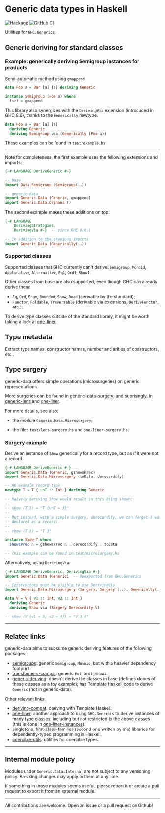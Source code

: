 # Generic data types in Haskell

[![Hackage](https://img.shields.io/hackage/v/generic-data.svg)](https://hackage.haskell.org/package/generic-data)
[![GitHub CI](https://github.com/Lysxia/generic-data/actions/workflows/haskell-ci.yml/badge.svg)](https://github.com/Lysxia/generic-data/actions)

Utilities for `GHC.Generics`.

## Generic deriving for standard classes

### Example: generically deriving Semigroup instances for products

Semi-automatic method using `gmappend`

```haskell
data Foo a = Bar [a] [a] deriving Generic

instance Semigroup (Foo a) where
  (<>) = gmappend
```

This library also synergizes with the `DerivingVia` extension
(introduced in GHC 8.6), thanks to the `Generically` newtype.

```haskell
data Foo a = Bar [a] [a]
  deriving Generic
  deriving Semigroup via (Generically (Foo a))
```

These examples can be found in `test/example.hs`.

---

Note for completeness, the first example uses the following extensions and
imports:

```haskell
{-# LANGUAGE DeriveGeneric #-}

-- base
import Data.Semigroup (Semigroup(..))

-- generic-data
import Generic.Data (Generic, gmappend)
import Generic.Data.Orphans ()
```

The second example makes these additions on top:

```haskell
{-# LANGUAGE
    DerivingStrategies,
    DerivingVia #-}  -- since GHC 8.6.1

-- In addition to the previous imports
import Generic.Data (Generically(..))
```

### Supported classes

Supported classes that GHC currently can't derive: `Semigroup`, `Monoid`,
`Applicative`, `Alternative`, `Eq1`, `Ord1`, `Show1`.

Other classes from base are also supported, even though GHC can already derive
them:

- `Eq`, `Ord`, `Enum`, `Bounded`, `Show`, `Read` (derivable by the standard);
- `Functor`, `Foldable`, `Traversable` (derivable via extensions,
  `DeriveFunctor`, etc.).

To derive type classes outside of the standard library, it might be worth
taking a look at [one-liner](https://hackage.haskell.org/package/one-liner).

## Type metadata

Extract type names, constructor names, number and arities of constructors, etc..

## Type surgery

generic-data offers simple operations (microsurgeries) on generic
representations.

More surgeries can be found in
[generic-data-surgery](https://hackage.haskell.org/package/generic-data-surgery),
and suprisingly, in
[generic-lens](https://hackage.haskell.org/package/generic-lens) and
[one-liner](https://hackage.haskell.org/package/one-liner).

For more details, see also:

- the module `Generic.Data.Microsurgery`;

- the files `test/lens-surgery.hs` and `one-liner-surgery.hs`.

### Surgery example

Derive an instance of `Show` generically for a record type,
but as if it were not a record.

```haskell
{-# LANGUAGE DeriveGeneric #-}
import Generic.Data (Generic, gshowsPrec)
import Generic.Data.Microsurgery (toData, derecordify)

-- An example record type
newtype T = T { unT :: Int } deriving Generic

-- Naively deriving Show would result in this being shown:
--
-- show (T 3) = "T {unT = 3}"
--
-- But instead, with a simple surgery, unrecordify, we can forget T was
-- declared as a record:
--
-- show (T 3) = "T 3"

instance Show T where
  showsPrec n = gshowsPrec n . derecordify . toData

-- This example can be found in test/microsurgery.hs
```

Alternatively, using `DerivingVia`:

```haskell
{-# LANGUAGE DeriveGeneric, DerivingVia #-}
import Generic.Data (Generic)  -- Reexported from GHC.Generics

-- Constructors must be visible to use DerivingVia
import Generic.Data.Microsurgery (Surgery, Surgery'(..), Generically(..), Derecordify)

data V = V { v1 :: Int, v2 :: Int }
  deriving Generic
  deriving Show via (Surgery Derecordify V)

-- show (V {v1 = 3, v2 = 4}) = "V 3 4"
```

---

## Related links

generic-data aims to subsume generic deriving features of the following
packages:

- [semigroups](https://hackage.haskell.org/package/semigroups): generic
  `Semigroup`, `Monoid`, but with a heavier dependency footprint.
- [transformers-compat](https://hackage.haskell.org/package/transformers-compat):
  generic `Eq1`, `Ord1`, `Show1`.
- [generic-deriving](https://hackage.haskell.org/package/generic-deriving):
  doesn't derive the classes in base (defines clones of these classes as a toy
  example); has Template Haskell code to derive `Generic` (not in generic-data).

Other relevant links.

- [deriving-compat](https://hackage.haskell.org/package/deriving-compat):
  deriving with Template Haskell.
- [one-liner](https://hackage.haskell.org/package/one-liner): another approach
  to using `GHC.Generics` to derive instances of many type classes, including
  but not restricted to the above classes (this is done in
  [one-liner-instances](https://hackage.haskell.org/package/one-liner-instances)).
- [singletons](https://hackage.haskell.org/package/singletons),
  [first-class-families](https://hackage.haskell.org/package/first-class-families)
  (second one written by me)
  libraries for dependently-typed programming in Haskell.
- [coercible-utils](https://hackage.haskell.org/package/coercible-utils):
  utilities for coercible types.

---

## Internal module policy

Modules under `Generic.Data.Internal` are not subject to any versioning policy.
Breaking changes may apply to them at any time.

If something in those modules seems useful, please report it or create a pull
request to export it from an external module.

---

All contributions are welcome. Open an issue or a pull request on Github!
